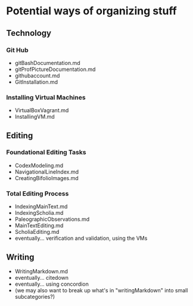 # Potential ways of organizing stuff #

## Technology ##

### Git Hub ###
- gitBashDocumentation.md
- gitProfPictureDocumentation.md
- githubaccount.md
- GitInstallation.md

### Installing Virtual Machines ###
- VirtualBoxVagrant.md
- InstallingVM.md

## Editing ##

### Foundational Editing Tasks ###
- CodexModeling.md
- NavigationalLineIndex.md
- CreatingBifolioImages.md

### Total Editing Process ###
- IndexingMainText.md
- IndexingScholia.md
- PaleographicObservations.md
- MainTextEditing.md
- ScholiaEditing.md
- eventually... verification and validation, using the VMs

## Writing ##
- WritingMarkdown.md
- eventually... citedown
- eventually... using concordion
- (we may also want to break up what's in "writingMarkdown" into small subcategories?)

